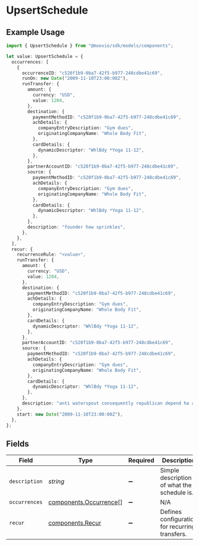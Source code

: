 # UpsertSchedule

## Example Usage

```typescript
import { UpsertSchedule } from "@moovio/sdk/models/components";

let value: UpsertSchedule = {
  occurrences: [
    {
      occurrenceID: "c520f1b9-0ba7-42f5-b977-248cdbe41c69",
      runOn: new Date("2009-11-10T23:00:00Z"),
      runTransfer: {
        amount: {
          currency: "USD",
          value: 1204,
        },
        destination: {
          paymentMethodID: "c520f1b9-0ba7-42f5-b977-248cdbe41c69",
          achDetails: {
            companyEntryDescription: "Gym dues",
            originatingCompanyName: "Whole Body Fit",
          },
          cardDetails: {
            dynamicDescriptor: "WhlBdy *Yoga 11-12",
          },
        },
        partnerAccountID: "c520f1b9-0ba7-42f5-b977-248cdbe41c69",
        source: {
          paymentMethodID: "c520f1b9-0ba7-42f5-b977-248cdbe41c69",
          achDetails: {
            companyEntryDescription: "Gym dues",
            originatingCompanyName: "Whole Body Fit",
          },
          cardDetails: {
            dynamicDescriptor: "WhlBdy *Yoga 11-12",
          },
        },
        description: "founder how sprinkles",
      },
    },
  ],
  recur: {
    recurrenceRule: "<value>",
    runTransfer: {
      amount: {
        currency: "USD",
        value: 1204,
      },
      destination: {
        paymentMethodID: "c520f1b9-0ba7-42f5-b977-248cdbe41c69",
        achDetails: {
          companyEntryDescription: "Gym dues",
          originatingCompanyName: "Whole Body Fit",
        },
        cardDetails: {
          dynamicDescriptor: "WhlBdy *Yoga 11-12",
        },
      },
      partnerAccountID: "c520f1b9-0ba7-42f5-b977-248cdbe41c69",
      source: {
        paymentMethodID: "c520f1b9-0ba7-42f5-b977-248cdbe41c69",
        achDetails: {
          companyEntryDescription: "Gym dues",
          originatingCompanyName: "Whole Body Fit",
        },
        cardDetails: {
          dynamicDescriptor: "WhlBdy *Yoga 11-12",
        },
      },
      description: "anti waterspout consequently republican depend ha after",
    },
    start: new Date("2009-11-10T23:00:00Z"),
  },
};
```

## Fields

| Field                                                            | Type                                                             | Required                                                         | Description                                                      |
| ---------------------------------------------------------------- | ---------------------------------------------------------------- | ---------------------------------------------------------------- | ---------------------------------------------------------------- |
| `description`                                                    | *string*                                                         | :heavy_minus_sign:                                               | Simple description of what the schedule is.                      |
| `occurrences`                                                    | [components.Occurrence](../../models/components/occurrence.md)[] | :heavy_minus_sign:                                               | N/A                                                              |
| `recur`                                                          | [components.Recur](../../models/components/recur.md)             | :heavy_minus_sign:                                               | Defines configuration for recurring transfers.                   |